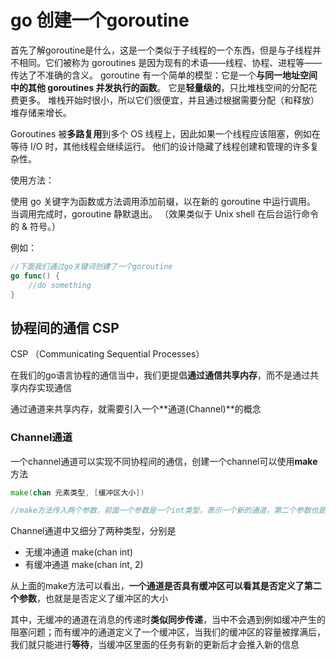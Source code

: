 # go 创建一个goroutine
首先了解goroutine是什么，这是一个类似于子线程的一个东西，但是与子线程并不相同。它们被称为 goroutines 是因为现有的术语——线程、协程、进程等——传达了不准确的含义。 goroutine 有一个简单的模型：它是一个**与同一地址空间中的其他 goroutines 并发执行的函数**。 它是**轻量级的**，只比堆栈空间的分配花费更多。 堆栈开始时很小，所以它们很便宜，并且通过根据需要分配（和释放）堆存储来增长。

Goroutines 被**多路复用**到多个 OS 线程上，因此如果一个线程应该阻塞，例如在等待 I/O 时，其他线程会继续运行。 他们的设计隐藏了线程创建和管理的许多复杂性。

使用方法：

使用 go 关键字为函数或方法调用添加前缀，以在新的 goroutine 中运行调用。 当调用完成时，goroutine 静默退出。 （效果类似于 Unix shell 在后台运行命令的 & 符号。）

例如：
```go
//下面我们通过go关键词创建了一个goroutine
go func() {
    //do something
}
```

## 协程间的通信 CSP
CSP （Communicating Sequential Processes）

在我们的go语言协程的通信当中，我们更提倡**通过通信共享内存**，而不是通过共享内存实现通信

通过通道来共享内存，就需要引入一个**通道(Channel)**的概念

### Channel通道
一个channel通道可以实现不同协程间的通信，创建一个channel可以使用**make**方法

```go 
make(chan 元素类型, [缓冲区大小])

//make方法传入两个参数，前面一个参数是一个int类型，表示一个新的通道，第二个参数也是int类型，它用来确定通道的缓冲区
```

Channel通道中又细分了两种类型，分别是
+ 无缓冲通道   make(chan int)
+ 有缓冲通道   make(chan int, 2)

从上面的make方法可以看出，**一个通道是否具有缓冲区可以看其是否定义了第二个参数**，也就是是否定义了缓冲区的大小

其中，无缓冲的通道在消息的传递时**类似同步传递**，当中不会遇到例如缓冲产生的阻塞问题；而有缓冲的通道定义了一个缓冲区，当我们的缓冲区的容量被撑满后，我们就只能进行**等待**，当缓冲区里面的任务有新的更新后才会推入新的信息

